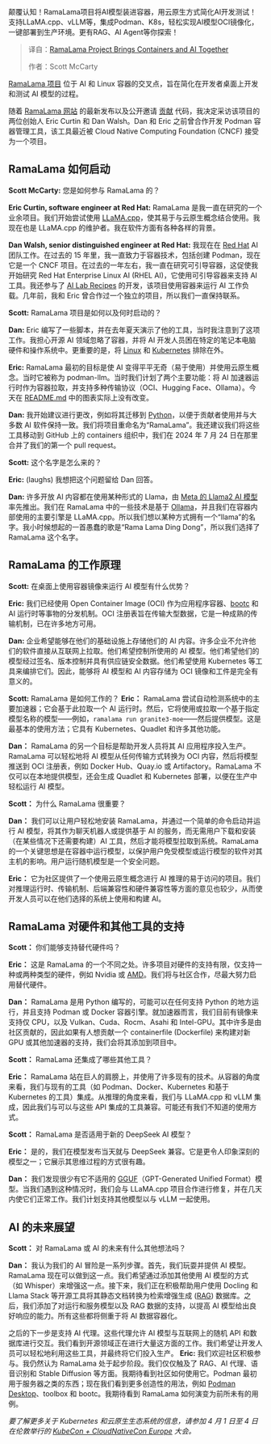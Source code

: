 <!--
title: RamaLama项目将容器和AI结合在一起
cover: https://cdn.thenewstack.io/media/2025/03/fb0b49d2-ramalama.jpg
summary: 颠覆认知！RamaLama项目将AI模型装进容器，用云原生方式简化AI开发测试！支持LLaMA.cpp、vLLM等，集成Podman、K8s，轻松实现AI模型OCI镜像化，一键部署到生产环境。更有RAG、AI Agent等你探索！
-->

颠覆认知！RamaLama项目将AI模型装进容器，用云原生方式简化AI开发测试！支持LLaMA.cpp、vLLM等，集成Podman、K8s，轻松实现AI模型OCI镜像化，一键部署到生产环境。更有RAG、AI Agent等你探索！

> 译自：[RamaLama Project Brings Containers and AI Together](https://thenewstack.io/ramalama-project-brings-containers-and-ai-together/)
> 
> 作者：Scott McCarty

[RamaLama 项目](https://github.com/containers/ramalama) 位于 AI 和 Linux 容器的交叉点，旨在简化在开发者桌面上开发和测试 AI 模型的过程。

随着 [RamaLama 网站](https://ramalama.ai/) 的最新发布以及公开邀请 [贡献](https://github.com/containers/ramalama/blob/main/CONTRIBUTING.md) 代码，我决定采访该项目的两位创始人 Eric Curtin 和 Dan Walsh。Dan 和 Eric 之前曾合作开发 Podman 容器管理工具，该工具最近被 Cloud Native Computing Foundation (CNCF) 接受为一个项目。

## RamaLama 如何启动

**Scott McCarty:** 您是如何参与 RamaLama 的？

**Eric Curtin, software engineer at Red Hat:** RamaLama 是我一直在研究的一个业余项目。我们开始尝试使用 [LLaMA.cpp](https://github.com/ggerganov/llama.cpp)，使其易于与云原生概念结合使用。我现在也是 LLaMA.cpp 的维护者。我在软件方面有各种各样的背景。

**Dan Walsh, senior distinguished engineer at Red Hat:** 我现在在 [Red Hat](https://www.openshift.com/try?utm_content=inline+mention) AI 团队工作。在过去的 15 年里，我一直致力于容器技术，包括创建 Podman，现在它是一个 CNCF 项目。在过去的一年左右，我一直在研究可引导容器，这促使我开始研究 Red Hat Enterprise Linux AI (RHEL AI)，它使用可引导容器来支持 AI 工具。我还参与了 [AI Lab Recipes](https://github.com/containers/ai-lab-recipes) 的开发，该项目使用容器来运行 AI 工作负载。几年前，我和 Eric 曾合作过一个独立的项目，所以我们一直保持联系。

**Scott:** RamaLama 项目是如何以及何时启动的？

**Dan:** Eric 编写了一些脚本，并在去年夏天演示了他的工具，当时我注意到了这项工作。我担心开源 AI 领域忽略了容器，并将 AI 开发人员困在特定的笔记本电脑硬件和操作系统中。更重要的是，将 [Linux](https://roadmap.sh/linux) 和 [Kubernetes](https://roadmap.sh/kubernetes) 排除在外。

**Eric:** RamaLama 最初的目标是使 AI 变得平平无奇（易于使用）并使用云原生概念。当时它被称为 podman-llm。当时我们计划了两个主要功能：将 AI 加速器运行时作为容器拉取，并支持多种传输协议（OCI、Hugging Face、Ollama）。今天在 [README.md](https://github.com/containers/ramalama/blob/main/README.md) 中的图表实际上没有改变。

**Dan:** 我开始建议进行更改，例如将其迁移到 [Python](https://thenewstack.io/what-is-python/)，以便于贡献者使用并与大多数 AI 软件保持一致。我们将项目重命名为“RamaLama”。我还建议我们将这些工具移动到 GitHub 上的 containers 组织中，我们在 2024 年 7 月 24 日在那里合并了我们的第一个 pull request。

**Scott:** 这个名字是怎么来的？

**Eric:** (laughs) 我想把这个问题留给 Dan 回答。

**Dan:** 许多开放 AI 内容都在使用某种形式的 Llama，由 [Meta 的 Llama2 AI 模型](https://thenewstack.io/metas-llama-2-is-not-open-source-and-thats-ok/) 率先推出。我们在 RamaLama 中的一些技术是基于 [Ollama](https://thenewstack.io/how-to-set-up-and-run-a-local-llm-with-ollama-and-llama-2/)，并且我们在容器内部使用的主要引擎是 LLaMA.cpp。所以我们想以某种方式拥有一个“llama”的名字。我小时候想起的一首愚蠢的歌是“Rama Lama Ding Dong”，所以我们选择了 RamaLama 这个名字。

## RamaLama 的工作原理

**Scott:** 在桌面上使用容器镜像来运行 AI 模型有什么优势？

**Eric:** 我们已经使用 Open Container Image (OCI) 作为应用程序容器、[bootc](https://github.com/bootc-dev/bootc) 和 AI 运行时等事物的分发机制。OCI 注册表旨在传输大型数据，它是一种成熟的传输机制，已在许多地方可用。

**Dan:** 企业希望能够在他们的基础设施上存储他们的 AI 内容。许多企业不允许他们的软件直接从互联网上拉取。他们希望控制所使用的 AI 模型。他们希望他们的模型经过签名、版本控制并具有供应链安全数据。他们希望使用 Kubernetes 等工具来编排它们。因此，能够将 AI 模型和 AI 内容存储为 OCI 镜像和工件是完全有意义的。

**Scott:** RamaLama 是如何工作的？
**Eric：** RamaLama 尝试自动检测系统中的主要加速器；它会基于此拉取一个 AI 运行时。然后，它将使用或拉取一个基于指定模型名称的模型——例如，`ramalama run granite3-moe`——然后提供模型。这是最基本的使用方法；它具有 Kubernetes、Quadlet 和许多其他功能。

**Dan：** RamaLama 的另一个目标是帮助开发人员将其 AI 应用程序投入生产。RamaLama 可以轻松地将 AI 模型从任何传输方式转换为 OCI 内容，然后将模型推送到 OCI 注册表，例如 Docker Hub、Quay.io 或 Artifactory。RamaLama 不仅可以在本地提供模型，还会生成 Quadlet 和 Kubernetes 部署，以便在生产中轻松运行 AI 模型。

**Scott：** 为什么 RamaLama 很重要？

**Dan：** 我们可以让用户轻松地安装 RamaLama，并通过一个简单的命令启动并运行 AI 模型，将其作为聊天机器人或提供基于 AI 的服务，而无需用户下载和安装（在某些情况下还需要构建）AI 工具，然后才能将模型拉取到系统。RamaLama 的一个关键思想是在容器中运行模型，以保护用户免受模型或运行模型的软件对其主机的影响。用户运行随机模型是一个安全问题。

**Eric：** 它为社区提供了一个使用云原生概念进行 AI 推理的易于访问的项目。我们对推理运行时、传输机制、后端兼容性和硬件兼容性等方面的意见也较少，从而使开发人员可以在他们选择的系统上使用和构建 AI。

## RamaLama 对硬件和其他工具的支持

**Scott：** 你们能够支持替代硬件吗？

**Eric：** 这是 RamaLama 的一个不同之处。许多项目对硬件的支持有限，仅支持一种或两种类型的硬件，例如 Nvidia 或 [AMD](https://www.amd.com/en/products/processors/server/epyc/google-cloud.html?utm_content=inline+mention)。我们将与社区合作，尽最大努力启用替代硬件。

**Dan：** RamaLama 是用 Python 编写的，可能可以在任何支持 Python 的地方运行，并且支持 Podman 或 Docker 容器引擎。就加速器而言，我们目前有镜像来支持仅 CPU，以及 Vulkan、Cuda、Rocm、Asahi 和 Intel-GPU。其中许多是由社区贡献的，因此如果有人想贡献一个 containerfile (Dockerfile) 来构建对新 GPU 或其他加速器的支持，我们会将其添加到项目中。

**Scott：** RamaLama 还集成了哪些其他工具？

**Eric：** RamaLama 站在巨人的肩膀上，并使用了许多现有的技术。从容器的角度来看，我们与现有的工具（如 Podman、Docker、Kubernetes 和基于 Kubernetes 的工具）集成。从推理的角度来看，我们与 LLaMA.cpp 和 vLLM 集成，因此我们与可以与这些 API 集成的工具兼容。可能还有我们不知道的使用方式。

**Scott：** RamaLama 是否适用于新的 DeepSeek AI 模型？

**Eric：** 是的，我们在模型发布当天就与 DeepSeek 兼容。它是更令人印象深刻的模型之一；它展示其思维过程的方式很有趣。

**Dan：** 我们发现很少有它不适用的 [GGUF](https://huggingface.co/docs/hub/gguf)（GPT-Generated Unified Format）模型。当我们遇到这种情况时，我们会与 LLaMA.cpp 项目合作进行修复，并在几天内使它们正常工作。我们计划支持其他模型以与 vLLM 一起使用。

## AI 的未来展望

**Scott：** 对 RamaLama 或 AI 的未来有什么其他想法吗？

**Dan：** 我认为我们的 AI 冒险是一系列步骤。首先，我们玩耍并提供 AI 模型。RamaLama 现在可以做到这一点。我们希望通过添加其他使用 AI 模型的方式（如 Whisper）来增强这一点。接下来，我们正在积极帮助用户使用 Docling 和 Llama Stack 等开源工具将其静态文档转换为检索增强生成 ([RAG](https://thenewstack.io/why-rag-is-essential-for-next-gen-ai-development/)) 数据库。之后，我们添加了对运行和服务模型以及 RAG 数据的支持，以提高 AI 模型给出良好响应的能力。所有这些都将侧重于将 AI 数据容器化。

之后的下一步是支持 AI 代理。这些代理允许 AI 模型与互联网上的随机 API 和数据库进行交互。我们看到开源领域正在进行大量这方面的工作。我们希望让开发人员可以轻松地利用这些工具，并最终将它们投入生产。
**Eric:** 我们欢迎社区积极参与。我仍然认为 RamaLama 处于起步阶段。我们仅仅触及了 RAG、AI 代理、语音识别和 Stable Diffusion 等方面。我期待看到社区如何使用它。Podman 最初用于服务器之类的东西；现在我们看到更多创造性的用法，例如 [Podman Desktop](https://podman-desktop.io/)、toolbox 和 bootc。我期待看到 RamaLama 如何演变为前所未有的用例。

*要了解更多关于 Kubernetes 和云原生生态系统的信息，请参加 4 月 1 日至 4 日在伦敦举行的 *[KubeCon + CloudNativeCon Europe](https://events.linuxfoundation.org/kubecon-cloudnativecon-europe/)* 大会。*